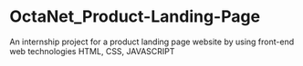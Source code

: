 # OctaNet_Product-Landing-Page
An internship project for a product landing page website by using front-end web technologies HTML, CSS, JAVASCRIPT
